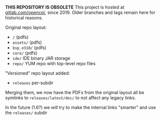 __THIS REPOSITORY IS OBSOLETE__
This project is hosted at [gitlab.com/opencpi](https://gitlab.com/opencpi/opencpi), since 2019.
Older branches and tags remain here for historical reasons.

Original repo layout:
 * `/` (pdfs)
 * `assets/` (pdfs)
 * `bsp_e310/` (pdfs)
 * `core/` (pdfs)
 * `ide/` IDE binary JAR storage
 * `repo/` YUM repo with top-level repo files

"Versioned" repo layout added:
 * `releases` per-subdir

Merging them, we now have the PDFs from the original layout all be symlinks to
`releases/latest/doc/` to not affect any legacy links.

In the future (1.6?) we will try to make the internal links "smarter" and use the
`releases/` subdir

